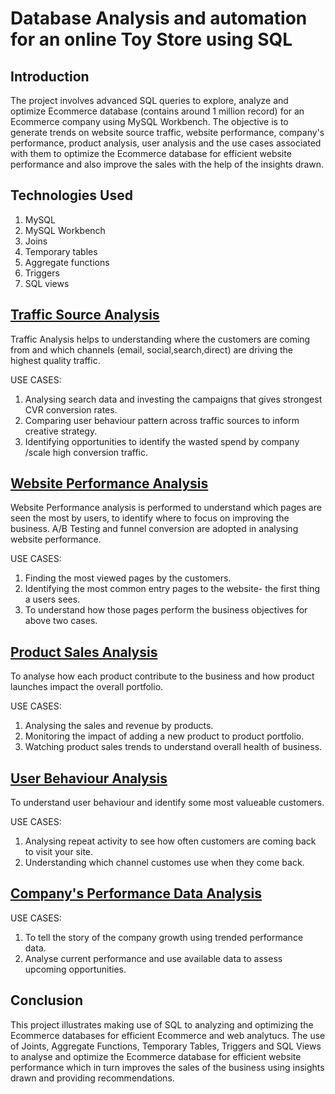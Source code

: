 # Database Analysis and automation for an online Toy Store using SQL

## Introduction
The project involves advanced SQL queries to explore, analyze and optimize Ecommerce database (contains around 1 million record) for an Ecommerce company using MySQL Workbench. 
The objective is to generate trends on website source traffic, website performance, company's performance, product analysis, user analysis and the use cases associated with them to optimize the Ecommerce database for efficient website performance and also improve the sales with the help of the insights drawn.

## Technologies Used
1. MySQL
2. MySQL Workbench
3. Joins
4. Temporary tables
5. Aggregate functions
6. Triggers
7. SQL views

## [Traffic Source Analysis](https://github.com/jayapriya054/Ecommerce-and-Web-Analytics-using-SQL/blob/main/1.Traffic%20soruce%20analysis.sql)
Traffic Analysis helps to understanding where the customers are coming from and which channels (email, social,search,direct) are driving the highest quality traffic.

USE CASES:
1. Analysing search data and investing the campaigns that gives strongest CVR conversion rates.
2. Comparing user behaviour pattern across traffic sources to inform creative strategy.
3. Identifying opportunities to identify the wasted spend by company /scale high conversion traffic.

## [Website Performance Analysis](https://github.com/jayapriya054/Ecommerce-and-Web-Analytics-using-SQL/blob/main/2.Website%20performance%20Analysis.sql)
Website Performance analysis is performed to understand which pages are seen the most by users, to identify where to focus on improving the business. A/B Testing and funnel conversion are adopted in analysing website performance.

USE CASES:
1. Finding the most viewed pages by the customers.
2. Identifying the most common entry pages to the website- the first thing a users sees.
3. To understand how those pages perform the business objectives for above two cases.

## [Product Sales Analysis](https://github.com/jayapriya054/Ecommerce-and-Web-Analytics-using-SQL/blob/main/4.Product%20Analysis.sql)
To analyse how each product contribute to the business and how product launches impact the overall portfolio.

USE CASES:
1. Analysing the sales and revenue by products.
2. Monitoring the impact of adding a new product to product portfolio.
3. Watching product sales trends to understand overall health of business.

## [User Behaviour Analysis](https://github.com/jayapriya054/Ecommerce-and-Web-Analytics-using-SQL/blob/main/5.User%20Analysis.sql)
To understand user behaviour and identify some most valueable customers.

USE CASES:
1. Analysing repeat activity to see how often customers are coming back to visit your site.
2. Understanding which channel customes use when they come back.

## [Company's Performance Data Analysis](https://github.com/jayapriya054/Ecommerce-and-Web-Analytics-using-SQL/blob/main/3.Company's%20Performance%20data%20Analysis%20.sql)
USE CASES:
1. To tell the story of the company growth using trended performance data.
2. Analyse current performance and use available data to assess upcoming opportunities.

## Conclusion
This project illustrates making use of SQL to analyzing and optimizing the Ecommerce databases for efficient Ecommerce and web analytucs. The use of Joints, Aggregate Functions, Temporary Tables, Triggers and  SQL Views to analyse and optimize the Ecommerce database for efficient website performance which in turn improves the sales of the business using insights drawn and providing recommendations.

